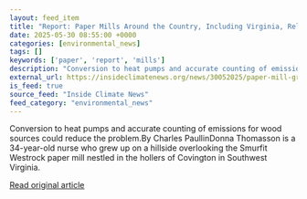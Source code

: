 ```yaml
---
layout: feed_item
title: "Report: Paper Mills Around the Country, Including Virginia, Release Pollution From Decades-Old Boilers"
date: 2025-05-30 08:55:00 +0000
categories: [environmental_news]
tags: []
keywords: ['paper', 'report', 'mills']
description: "Conversion to heat pumps and accurate counting of emissions for wood sources could reduce the problem"
external_url: https://insideclimatenews.org/news/30052025/paper-mill-greenhouse-gase-pollution-report/
is_feed: true
source_feed: "Inside Climate News"
feed_category: "environmental_news"
---
```


Conversion to heat pumps and accurate counting of emissions for wood sources could reduce the problem.By Charles PaullinDonna Thomasson is a 34-year-old nurse who grew up on a hillside overlooking the Smurfit Westrock paper mill nestled in the hollers of Covington in Southwest Virginia.

[Read original article](https://insideclimatenews.org/news/30052025/paper-mill-greenhouse-gase-pollution-report/)

